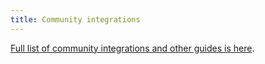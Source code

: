 ```yaml
---
title: Community integrations
---
```


[Full list of community integrations and other guides is here](integration-guides.md).
